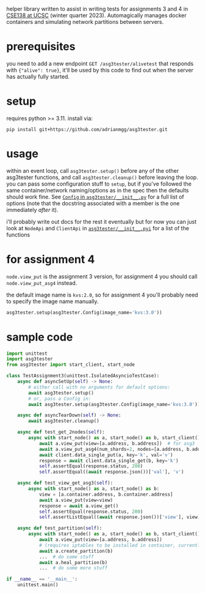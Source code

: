 helper library written to assist in writing tests for assignments 3 and 4 in [CSE138 at UCSC](https://courses.engineering.ucsc.edu/courses/cse138) (winter quarter 2023). Automagically manages docker containers and simulating network partitions between servers.

# prerequisites
you need to add a new endpoint `GET /asg3tester/alivetest` that responds with `{"alive": true}`,
it'll be used by this code to find out when the server has actually fully started.

# setup
requires python >= 3.11. install via:
```
pip install git+https://github.com/adrianmgg/asg3tester.git
```

# usage
within an event loop, call `asg3tester.setup()` before any of the other asg3tester functions, and
call `asg3tester.cleanup()` before leaving the loop. you can pass some configuration stuff to
`setup`, but if you've followed the same container/network naming/options as in the spec then the
defaults should work fine.
See [`Config` in `asg3tester/__init__.py`](asg3tester/__init__.py#L32-L49) for a full list of
options (note that the docstring associated with a member is the one immediately *after* it).

i'll probably write out docs for the rest it eventually but for now you can just look at `NodeApi`
and `ClientApi` in [`asg3tester/__init__.pyi`](asg3tester/__init__.pyi) for a list of the functions

# for assignment 4

`node.view_put` is the assignment 3 version,
for assignment 4 you should call `node.view_put_asg4` instead.

the default image name is `kvs:2.0`, so for assignment 4 you'll probably need to specify the image
name manually.
```python
asg3tester.setup(asg3tester.Config(image_name='kvs:3.0'))
```

# sample code

```python
import unittest
import asg3tester
from asg3tester import start_client, start_node

class TestAssignment3(unittest.IsolatedAsyncioTestCase):
    async def asyncSetUp(self) -> None:
        # either call with no arguments for default options:
        await asg3tester.setup()
        # or, pass a Config in:
        await asg3tester.setup(asg3tester.Config(image_name='kvs:3.0'))

    async def asyncTearDown(self) -> None:
        await asg3tester.cleanup()

    async def test_get_2nodes(self):
        async with start_node() as a, start_node() as b, start_client() as client:
            await a.view_put(view=[a.address, b.address])  # for asg3
            await a.view_put_asg4(num_shards=2, nodes=[a.address, b.address])  # for asg4
            await client.data_single_put(a, key='k', val='v')
            response = await client.data_single_get(b, key='k')
            self.assertEqual(response.status, 200)
            self.assertEqual((await response.json())['val'], 'v')

    async def test_view_get_asg3(self):
        async with start_node() as a, start_node() as b:
            view = [a.container.address, b.container.address]
            await a.view_put(view=view)
            response = await a.view_get()
            self.assertEqual(response.status, 200)
            self.assertListEqual((await response.json())['view'], view)

    async def test_partition(self):
        async with start_node() as a, start_node() as b, start_client() as client:
            await a.view_put(view=[a.address, b.address])
            # (requires iptables to be installed in container, currently just fails silently if it isn't)
            await a.create_partition(b)
            ...  # do some stuff
            await a.heal_partition(b)
            ...  # do some more stuff

if __name__ == '__main__':
    unittest.main()
```

